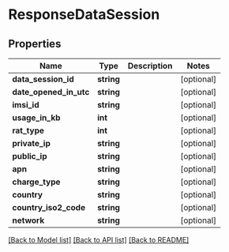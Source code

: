 # ResponseDataSession

## Properties
Name | Type | Description | Notes
------------ | ------------- | ------------- | -------------
**data_session_id** | **string** |  | [optional] 
**date_opened_in_utc** | **string** |  | [optional] 
**imsi_id** | **string** |  | [optional] 
**usage_in_kb** | **int** |  | [optional] 
**rat_type** | **int** |  | [optional] 
**private_ip** | **string** |  | [optional] 
**public_ip** | **string** |  | [optional] 
**apn** | **string** |  | [optional] 
**charge_type** | **string** |  | [optional] 
**country** | **string** |  | [optional] 
**country_iso2_code** | **string** |  | [optional] 
**network** | **string** |  | [optional] 

[[Back to Model list]](../../README.md#documentation-for-models) [[Back to API list]](../../README.md#documentation-for-api-endpoints) [[Back to README]](../../README.md)

